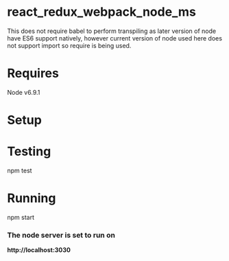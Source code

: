 # react_redux_webpack_node_ms

This does not require babel to perform transpiling as later version of node have ES6 support natively, however current version of node used here does not support import so require is being used.

Requires
========

Node v6.9.1

Setup
=====


Testing
=======

npm test

Running
=======

npm start

### The node server is set to run on

**http://localhost:3030**
